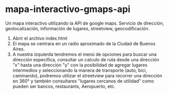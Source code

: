 # mapa-interactivo-gmaps-api
Un mapa interactivo utilizando la API de google maps. Servicio de dirección, geolocalización, información de lugares, streetview, geocodificación. 

1. Abrir el archivo index.html
2. El mapa se centrara en un radio aproximado de la Ciudad de Buenos Aires.
3. A nuestra izquierda tendremos el menú de opciones para buscar una dirección especifica, consultar un calculo de ruta desde una dirección "x" hasta una
dirección "y" con la posibilidad de agregar lugares intermedios y seleccionando la manera de transporte (auto, bici, caminando), podremos utilizar el streetview 
para recorrer una dirección en 360° y también consultares "lugares cercanos de utilidad" como pueden ser bancos, restaurants, Aeropuerto, etc.

